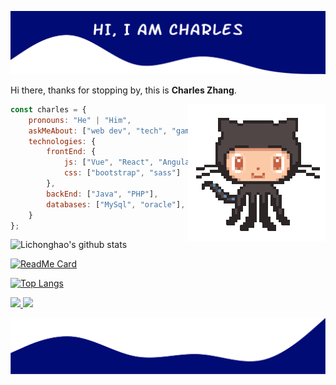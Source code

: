 ![head.png](https://raw.githubusercontent.com/iCharlesZ/FigureBed/master/img/readme-top.png)

Hi there, thanks for stopping by, this is **Charles Zhang**.

<img align='right' src="https://raw.githubusercontent.com/iCharlesZ/FigureBed/master/img/octocat.gif" width="220" alt="octocat.gif">

```javascript
const charles = {
    pronouns: "He" | "Him",
    askMeAbout: ["web dev", "tech", "game"],
    technologies: {
        frontEnd: {
            js: ["Vue", "React", "Angular"],
            css: ["bootstrap", "sass"]
        },
        backEnd: ["Java", "PHP"],
        databases: ["MySql", "oracle"],
    }
};
```

![Lichonghao's github stats](https://github-readme-stats.vercel.app/api?username=MrCrazyLeo&count_private=true&show_icons=true&include_all_commits=true&hide=&theme=)

[![ReadMe Card](https://github-readme-stats.vercel.app/api/pin/?username=anuraghazra&repo=github-readme-stats&show_owner=true&theme=)](https://github.com/anuraghazra/github-readme-stats)

[![Top Langs](https://github-readme-stats.vercel.app/api/top-langs/?username=MrCrazyLeo)](https://github.com/anuraghazra/github-readme-stats)

<a href="https://github.com/iCharlesZ">
  <img src="https://img.shields.io/github/followers/MrCrazyLeo">
</a>
<a href="https://github.com/iCharlesZ">
   <img src="https://komarev.com/ghpvc/?username=MrCrazyLeo">
</a>

![bottom.png](https://raw.githubusercontent.com/iCharlesZ/FigureBed/master/img/readme-bottom.png)
